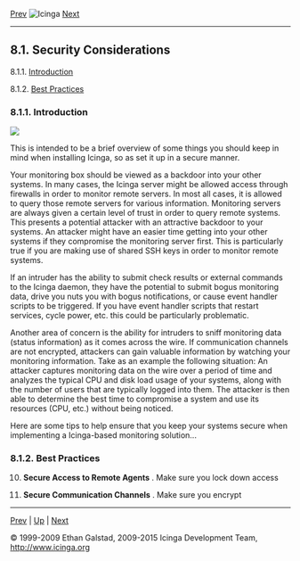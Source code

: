 [Prev](ch08.md) ![Icinga](../images/logofullsize.png "Icinga") [Next](cgisecurity.md)

* * * * *

8.1. Security Considerations
----------------------------

8.1.1. [Introduction](security.md#introduction)

8.1.2. [Best Practices](security.md#bestpractices)

### 8.1.1. Introduction

![](../images/security.png)

This is intended to be a brief overview of some things you should keep
in mind when installing Icinga, so as set it up in a secure manner.

Your monitoring box should be viewed as a backdoor into your other
systems. In many cases, the Icinga server might be allowed access
through firewalls in order to monitor remote servers. In most all cases,
it is allowed to query those remote servers for various information.
Monitoring servers are always given a certain level of trust in order to
query remote systems. This presents a potential attacker with an
attractive backdoor to your systems. An attacker might have an easier
time getting into your other systems if they compromise the monitoring
server first. This is particularly true if you are making use of shared
SSH keys in order to monitor remote systems.

If an intruder has the ability to submit check results or external
commands to the Icinga daemon, they have the potential to submit bogus
monitoring data, drive you nuts you with bogus notifications, or cause
event handler scripts to be triggered. If you have event handler scripts
that restart services, cycle power, etc. this could be particularly
problematic.

Another area of concern is the ability for intruders to sniff monitoring
data (status information) as it comes across the wire. If communication
channels are not encrypted, attackers can gain valuable information by
watching your monitoring information. Take as an example the following
situation: An attacker captures monitoring data on the wire over a
period of time and analyzes the typical CPU and disk load usage of your
systems, along with the number of users that are typically logged into
them. The attacker is then able to determine the best time to compromise
a system and use its resources (CPU, etc.) without being noticed.

Here are some tips to help ensure that you keep your systems secure when
implementing a Icinga-based monitoring solution...

### 8.1.2. Best Practices












10. **Secure Access to Remote Agents** . Make sure you lock down access

11. **Secure Communication Channels** . Make sure you encrypt


* * * * *

[Prev](ch08.md) | [Up](ch08.md) | [Next](cgisecurity.md)






© 1999-2009 Ethan Galstad, 2009-2015 Icinga Development Team,
http://www.icinga.org

